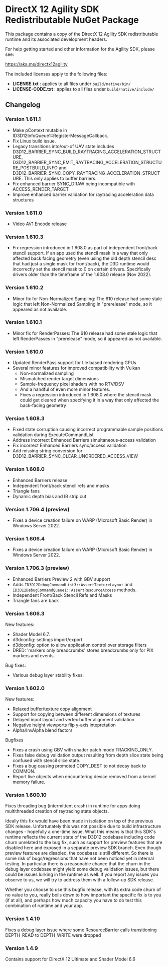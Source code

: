 # DirectX 12 Agility SDK Redistributable NuGet Package

This package contains a copy of the DirectX 12 Agility SDK redistributable runtime and its associated development headers. 

For help getting started and other information for the Agility SDK, please see:

https://aka.ms/directx12agility

The included licenses apply to the following files:

- **LICENSE.txt** : applies to all files under `build/native/bin/`
- **LICENSE-CODE.txt** : applies to all files under `build/native/include/`

## Changelog

### Version 1.611.1

* Make pContext mutable in ID3D12InfoQueue1::RegisterMessageCallback.
* Fix Linux build issue.
* Legacy transitions into/out-of UAV state includes D3D12_BARRIER_SYNC_BUILD_RAYTRACING_ACCELERATION_STRUCTURE, 
  D3D12_BARRIER_SYNC_EMIT_RAYTRACING_ACCELERATION_STRUCTURE_POSTBUILD_INFO and 
  D3D12_BARRIER_SYNC_COPY_RAYTRACING_ACCELERATION_STRUCTURE. This only applies to buffer barriers.
* Fix enhanced barrier SYNC_DRAW being incompatible with ACCESS_RENDER_TARGET
* Improve enhanced barrier validation for raytracing acceleration data structures

### Version 1.611.0

* Video AV1 Encode release

### Version 1.610.3

- Fix regression introduced in 1.608.0 as part of independent front/back stencil support. 
  If an app used the stencil mask in a way that only affected back facing geometry (even 
  using the old depth stencil desc that had just a single mask for front/back), 
  the D3D runtime would incorrectly set the stencil mask to 0 on certain drivers. Specifically 
  drivers older than the timeframe of the 1.608.0 release (Nov 2022).

### Version 1.610.2

- Minor fix for Non-Normalized Sampling: The 610 release had some stale logic
  that left Non-Normalized Sampling in "prerelease" mode, so it appeared as not available.

### Version 1.610.1

- Minor fix for RenderPasses: The 610 release had some stale logic
  that left RenderPasses in "prerelease" mode, so it appeared as not available.

### Version 1.610.0

- Updated RenderPass support for tile based rendering GPUs
- Several minor features for improved compatibility with Vulkan
  - Non-normalized sampling
  - Mismatched render target dimensions
  - Sample-frequency pixel shaders with no RTV/DSV
  - And a handful of even more minor features.
  - Fixes a regression introduced in 1.608.0 where the stencil mask could get cleared
    when specifying it in a way that only affected the back-facing geometry
  
### Version 1.608.3

- Fixed state corruption causing incorrect programmable sample positions validation during ExecuteCommandList
- Address incorrect Enhanced Barriers simultaneous-access validation
- Fix incorrect Enhanced Barriers sync/access validation
- Add missing string conversion for D3D12_BARRIER_SYNC_CLEAR_UNORDERED_ACCESS_VIEW

### Version 1.608.0

* Enhanced Barriers release
* Independent front/back stencil refs and masks 
* Triangle fans 
* Dynamic depth bias and IB strip cut 
  
### Version 1.706.4 (preview)

- Fixes a device creation failure on WARP (Microsoft Basic Render) in Windows Server 2022.

### Version 1.606.4

- Fixes a device creation failure on WARP (Microsoft Basic Render) in Windows Server 2022.

### Version 1.706.3 (preview)

- Enhanced Barriers Preview 2 with GBV support
- Adds `ID3D12DebugCommandList3::AssertTextureLayout` and ` ID3D12DebugCommandQueue1::AssertResourceAccess` methods. 
- Independent Front/Back Stencil Refs and Masks 
- Triangle fans are back

### Version 1.606.3

New features:

- Shader Model 6.7.
- d3dconfig: settings import/export.
- d3dconfig: option to allow application control over storage filters
- DRED: 'markers only breadcrumbs' stores breadcrumbs only for PIX markers and events.

Bug fixes:

- Various debug layer stability fixes.

### Version 1.602.0

New features:

- Relaxed buffer/texture copy alignment
- Support for copying between different dimensions of textures
- Delayed input layout and vertex buffer alignment validation
- Negative height viewports flip y-axis intepretation
- Alpha/InvAlpha blend factors

Bugfixes

- Fixes a crash using GBV with shader patch mode TRACKING_ONLY. 
- Fixes false debug validation output resulting from depth slice state being confused with stencil slice state. 
- Fixes a bug causing promoted COPY_DEST to not decay back to COMMON. 
- Report live objects when encountering device removed from a kernel memory failure.  
  
### Version 1.600.10

Fixes threading bug (intermittent crash) in runtime for apps doing multithreaded creation of raytracing state objects.

Ideally this fix would have been made in isolation on top of the previous SDK release.   Unfortunately this was not possible due to build infrastructure changes - hopefully a one-time issue.  What this means is that this SDK's runtime reflects the current state of the D3D12 codebase including code churn unrelated to the bug fix, such as support for preview features that are disabled here and exposed in a separate preview SDK branch.  Even though preview features are disabled, the codebase is still different.  So there is some risk of bugs/regressions that have not been noticed yet in internal testing.  In particular there is a reasonable chance that the churn in the debug layer codebase might yield some debug validation issues, but there could be issues lurking in the runtime as well.  If you report any issues you observe to us, we will try to address them with a follow-up SDK release.

Whether you choose to use this bugfix release, with its extra code churn of no value to you, really boils down to how important the specific fix is to you (if at all), and perhaps how much capacity you have to do test this combination of runtime and your app.

### Version 1.4.10 

Fixes a debug layer issue where some ResourceBarrier calls transitioning DEPTH_READ to DEPTH_WRITE were dropped

### Version 1.4.9

Contains support for DirectX 12 Ultimate and Shader Model 6.6